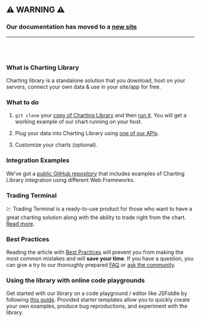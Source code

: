 ## ⚠️ WARNING ⚠️

### Our documentation has moved to a [new site](https://www.tradingview.com/charting-library-docs/)

---

<br/>
<br/>

### What is Charting Library

Charting library is a standalone solution that you download, host on your servers, connect your own data & use in your site/app for free.

### What to do

1. `git clone` your [copy of Charting Library](https://github.com/tradingview/charting_library) and then [run it](Running-Your-Charting-Library). You will get a working example of our chart running on your host.

2. Plug your data into Charting Library using [one of our APIs](Connecting-Data).

3. Customize your charts (optional).

### Integration Examples

We’ve got a [public GitHub repository](https://github.com/tradingview/charting-library-examples) that includes examples of Charting Library integration using different Web Frameworks.

### Trading Terminal

:chart: Trading Terminal is a ready-to-use product for those who want to have a great charting solution along with the ability to trade right from the chart. [Read more](Trading-Terminal).

### Best Practices

Reading the article with [Best Practices](Best-Practices) will prevent you from making the most common mistakes and will **save your time**. If you have a question, you can give a try to our thoroughly prepared [FAQ](Frequently-Asked-Questions) or [ask the community](https://github.com/tradingview/charting_library/issues/).

### Using the library with online code playgrounds

Get started with our library on a code playground / editor like JSFiddle by following [this guide](Online-Editors). Provided starter templates allow you to quickly create your own examples, produce bug reproductions, and experiment with the library.
